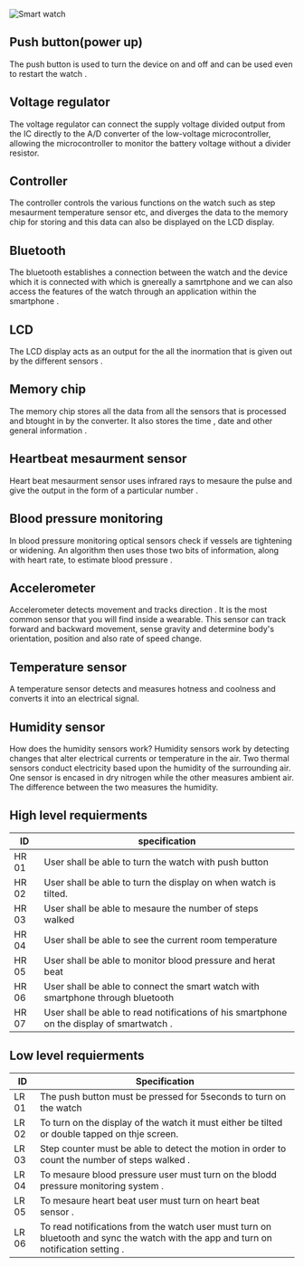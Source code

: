 ![Smart watch](https://user-images.githubusercontent.com/98769359/154833030-d8d4f189-ec24-4c48-a63c-608147739f96.png)

## Push button(power up)
The push button is used  to turn the device on and off and can be used even to restart the watch .

## Voltage regulator
The voltage regulator can connect the supply voltage divided output from the IC directly to the A/D converter of the low-voltage microcontroller, allowing the microcontroller to monitor the battery voltage without a divider resistor.

## Controller
The controller controls the various functions on the watch such as step mesaurment temperature sensor etc, and diverges the data to the memory chip for storing and this data can also be displayed on the LCD display.

## Bluetooth
The bluetooth establishes a connection between the watch and the device which it is connected with which is gnereally a samrtphone and we can also access the features of the watch through an application within the smartphone .

## LCD
The LCD display acts as an output for the all the inormation that is given out by the different sensors . 

## Memory chip
The memory chip stores all the data from all the sensors that is processed and btought in by the converter.
It also stores the time , date and other general information .

## Heartbeat mesaurment sensor
Heart beat mesaurment sensor uses infrared rays to mesaure the pulse and give the output in the form of a particular number .

## Blood pressure monitoring 
In blood pressure monitoring optical sensors  check if vessels are tightening or widening. An algorithm then uses those two bits of information, along with heart rate, to estimate blood pressure .

## Accelerometer 
Accelerometer detects movement and tracks direction . It is the most common sensor that you will find inside a wearable. This sensor can track forward and backward movement, sense gravity and determine body's orientation, position and also rate of speed change.

## Temperature sensor
A temperature sensor  detects and measures hotness and coolness and converts it into an electrical signal.

## Humidity sensor
How does the humidity sensors work?
Humidity sensors work by detecting changes that alter electrical currents or temperature in the air.  Two thermal sensors conduct electricity based upon the humidity of the surrounding air. One sensor is encased in dry nitrogen while the other measures ambient air. The difference between the two measures the humidity.


## High level requierments
|ID|specification|
|--|--|
|HR 01|User shall be able to turn the watch with push button|
|HR 02|User shall be able to turn the display on when watch is tilted.|
|HR 03|User shall be able to mesaure the number of steps walked|
|HR 04|User shall be able to see the current room temperature|
|HR 05|User shall be able to monitor blood pressure and herat beat|
|HR 06|User shall be able to connect the smart watch with smartphone through bluetooth|
|HR 07|User shall be able to read notifications of his smartphone on the display of smartwatch .|

## Low level requierments
|ID|Specification|
|--|--|
|LR 01|The push button must be pressed for 5seconds to turn on the watch|
|LR 02|To turn on the display of the watch it must either be tilted or double tapped on thje screen.|
|LR 03|Step counter must be able to detect the motion in order to count the number of steps walked .|
|LR 04|To mesaure blood pressure user must turn on the blodd pressure monitoring system .|
|LR 05|To mesaure heart beat user must turn on heart beat sensor .|
|LR 06|To read notifications from the watch user must turn on bluetooth and sync the watch with the app and turn on notification setting .|






